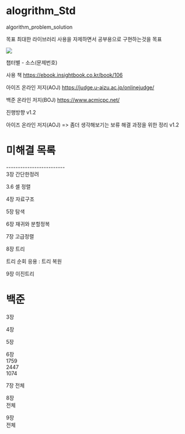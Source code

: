 # alogrithm_Std
algorithm_problem_solution

목표 최대한 라이브러리 사용을 자제하면서 공부용으로 구현하는것을 목표 

<img src="https://user-images.githubusercontent.com/54312781/235363612-7674354c-e06e-452a-b84a-0b91e075fc46.png">

챕터별 - 소스(문제번호)

사용 책
https://ebook.insightbook.co.kr/book/106


아이즈 온라인 저지(AOJ)
https://judge.u-aizu.ac.jp/onlinejudge/


백준 온라인 저지(BOJ)
https://www.acmicpc.net/

진행방향 v1.2

아이즈 온라인 저지(AOJ) => 좀더 생각해보기는 보류
해결 과정을 위한 정리 v1.2

<h1>미해결 목록</h1>
------------------------- <br>
3장	간단한정려
	 
3.6 	셸 정렬

4장	자료구조

5장	탐색

6장	재귀와 분할정복

7장 	고급정렬

8장	트리

트리 순회 응용 : 트리 복원 

9장	이진트리

<h1>백준</h1>

3장

4장

5장

6장
<br>1759
<br>2447
<br>1074 

7장 
전체	

8장	
전체

9장	
전체



